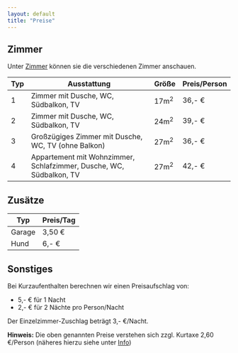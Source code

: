 ```yaml
---
layout: default
title: "Preise"
---
```


## Zimmer

Unter [Zimmer](zimmer.html) können sie die verschiedenen Zimmer anschauen.

| Typ | Ausstattung                                                         | Größe           | Preis/Person |
| --- | ------------------------------------------------------------------- | --------------- | ------------ |
| 1   | Zimmer mit Dusche, WC, Südbalkon, TV                                | 17m<sup>2</sup> | 36,- €       |
| 2   | Zimmer mit Dusche, WC, Südbalkon, TV                                | 24m<sup>2</sup> | 39,- €       |
| 3   | Großzügiges Zimmer mit Dusche, WC, TV (ohne Balkon)                 | 27m<sup>2</sup> | 36,- €       |
| 4   | Appartement mit Wohnzimmer, Schlafzimmer, Dusche, WC, Südbalkon, TV | 27m<sup>2</sup> | 42,- €       |

## Zusätze

| Typ    | Preis/Tag |
| ------ | --------- |
| Garage | 3,50 €    |
| Hund   | 6,- €     |

## Sonstiges

Bei Kurzaufenthalten berechnen wir einen Preisaufschlag von:

- 5,- € für 1 Nacht
- 2,- € für 2 Nächte pro Person/Nacht

Der Einzelzimmer-Zuschlag beträgt 3,- €/Nacht.

**Hinweis:** Die oben genannten Preise verstehen sich zzgl. Kurtaxe 2,60 €/Person (näheres hierzu siehe unter [Info](info.html))

